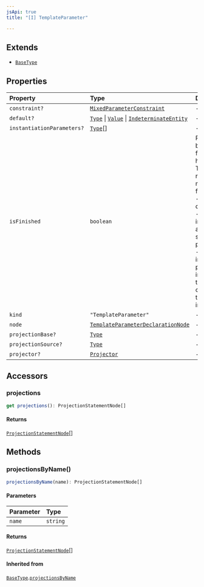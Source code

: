 ```yaml
---
jsApi: true
title: "[I] TemplateParameter"

---
```

## Extends

- [`BaseType`](BaseType.md)

## Properties

| Property | Type | Description | Overrides | Inherited from |
| :------ | :------ | :------ | :------ | :------ |
| `constraint?` | [`MixedParameterConstraint`](MixedParameterConstraint.md) | - | - | - |
| `default?` | [`Type`](../type-aliases/Type.md) \| [`Value`](../type-aliases/Value.md) \| [`IndeterminateEntity`](IndeterminateEntity.md) | - | - | - |
| `instantiationParameters?` | [`Type`](../type-aliases/Type.md)[] | - | [`BaseType`](BaseType.md).`instantiationParameters` | [`BaseType`](BaseType.md).`instantiationParameters` |
| `isFinished` | `boolean` | Reflect if a type has been finished(Decorators have been called).<br />There is multiple reasons a type might not be finished:<br />- a template declaration will not<br />- a template instance that argument that are still template parameters<br />- a template instance that is only partially instantiated(like a templated operation inside a templated interface) | [`BaseType`](BaseType.md).`isFinished` | [`BaseType`](BaseType.md).`isFinished` |
| `kind` | `"TemplateParameter"` | - | [`BaseType`](BaseType.md).`kind` | [`BaseType`](BaseType.md).`kind` |
| `node` | [`TemplateParameterDeclarationNode`](TemplateParameterDeclarationNode.md) | - | [`BaseType`](BaseType.md).`node` | [`BaseType`](BaseType.md).`node` |
| `projectionBase?` | [`Type`](../type-aliases/Type.md) | - | [`BaseType`](BaseType.md).`projectionBase` | [`BaseType`](BaseType.md).`projectionBase` |
| `projectionSource?` | [`Type`](../type-aliases/Type.md) | - | [`BaseType`](BaseType.md).`projectionSource` | [`BaseType`](BaseType.md).`projectionSource` |
| `projector?` | [`Projector`](Projector.md) | - | [`BaseType`](BaseType.md).`projector` | [`BaseType`](BaseType.md).`projector` |

## Accessors

### projections

```ts
get projections(): ProjectionStatementNode[]
```

#### Returns

[`ProjectionStatementNode`](ProjectionStatementNode.md)[]

## Methods

### projectionsByName()

```ts
projectionsByName(name): ProjectionStatementNode[]
```

#### Parameters

| Parameter | Type |
| :------ | :------ |
| `name` | `string` |

#### Returns

[`ProjectionStatementNode`](ProjectionStatementNode.md)[]

#### Inherited from

[`BaseType`](BaseType.md).[`projectionsByName`](BaseType.md#projectionsbyname)
